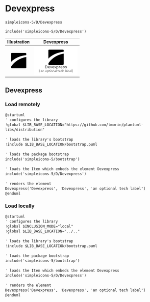 # Devexpress


```text
simpleicons-5/D/Devexpress
```

```text
include('simpleicons-5/D/Devexpress')
```



| Illustration | Devexpress |
| :---: | :---: |
| ![illustration for Illustration](../../simpleicons-5/D/Devexpress.png) | ![illustration for Devexpress](../../simpleicons-5/D/Devexpress.Local.png) |




## Devexpress

### Load remotely
```plantuml
@startuml
' configures the library
!global $LIB_BASE_LOCATION="https://github.com/tmorin/plantuml-libs/distribution"

' loads the library's bootstrap
!include $LIB_BASE_LOCATION/bootstrap.puml

' loads the package bootstrap
include('simpleicons-5/bootstrap')

' loads the Item which embeds the element Devexpress
include('simpleicons-5/D/Devexpress')

' renders the element
Devexpress('Devexpress', 'Devexpress', 'an optional tech label')
@enduml
```

### Load locally
```plantuml
@startuml
' configures the library
!global $INCLUSION_MODE="local"
!global $LIB_BASE_LOCATION="../.."

' loads the library's bootstrap
!include $LIB_BASE_LOCATION/bootstrap.puml

' loads the package bootstrap
include('simpleicons-5/bootstrap')

' loads the Item which embeds the element Devexpress
include('simpleicons-5/D/Devexpress')

' renders the element
Devexpress('Devexpress', 'Devexpress', 'an optional tech label')
@enduml
```

